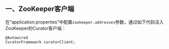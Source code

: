 ## **一、ZooKeeper客户端**
在“application.properties”中配置`zookeeper.addresses`参数，通过如下代码注入ZooKeeper的Curator客户端：
```
@Autowired
CuratorFramework curatorClient;
```
